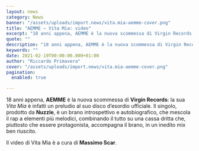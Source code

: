 ```yaml
---
layout: news
category: News
banner: "/assets/uploads/import.news/vita.mia-aemme-cover.png"
title: "AEMME – Vita Mia: video"
excerpt: "18 anni appena, AEMME è la nuova scommessa di Virgin Records: la sua Vita Mia è infatti un preludio al suo disco d’esordio ufficiale. Il singolo, prodotto da Nuzzle, è un brano introspettivo e autobiografico, che mescola il rap a elementi più melodici, combinando il tutto su una cassa dritta che, piuttosto che essere protagonista, [&hellip"
quote: ""
description: "18 anni appena, AEMME è la nuova scommessa di Virgin Records: la sua Vita Mia è infatti un preludio al suo disco d’esordio ufficiale. Il singolo, prodotto da Nuzzle, è un brano introspettivo e autobiografico, che mescola il rap a elementi più melodici, combinando il tutto su una cassa dritta che, piuttosto che essere protagonista, [&hellip"
keywords: ""
date: 2021-02-19T00:00:00.000+01:00
author: "Riccardo Primavera"
cover: "/assets/uploads/import.news/vita.mia-aemme-cover.png"
pagination:
  enabled: true

---
```


18 anni appena, **AEMME** è la nuova scommessa di **Virgin Records**: la sua _Vita Mia_ è infatti un preludio al suo disco d’esordio ufficiale. Il singolo, prodotto da **Nuzzle**, è un brano introspettivo e autobiografico, che mescola il rap a elementi più melodici, combinando il tutto su una cassa dritta che, piuttosto che essere protagonista, accompagna il brano, in un inedito mix ben riuscito.

Il video di Vita Mia è a cura di **Massimo Scar**.